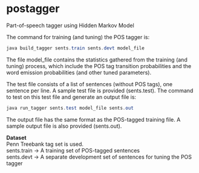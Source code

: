 # postagger
Part-of-speech tagger using Hidden Markov Model

The command for training (and tuning) the POS tagger is:
```java
java build_tagger sents.train sents.devt model_file
```

The file model_file contains the statistics gathered from the training (and tuning) process, which include the POS tag transition probabilities and the word emission probabilities (and other tuned parameters).

The test file consists of a list of sentences (without POS tags), one sentence per line. A sample test file is provided (sents.test).
The command to test on this test file and generate an output file is:   

```java
java run_tagger sents.test model_file sents.out
```
The output file has the same format as the POS-tagged training file. A sample output file is also provided (sents.out).

**Dataset**  
Penn Treebank tag set is used.  
sents.train ->  A training set of POS-tagged sentences  
sents.devt  ->  A separate development set of sentences for tuning the POS tagger  
